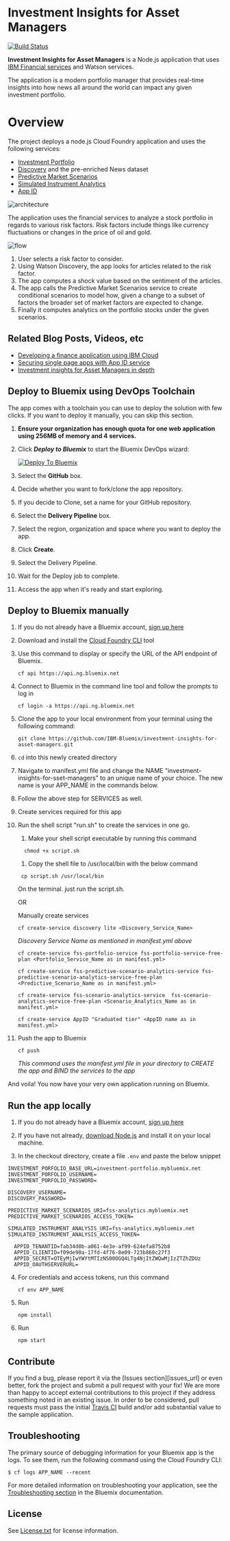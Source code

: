 # Investment Insights for Asset Managers

[![Build Status](https://api.travis-ci.org/IBM-Bluemix/investment-insights-for-asset-managers.svg?branch=master)](https://travis-ci.org/IBM-Bluemix/investment-insights-for-asset-managers)

**Investment Insights for Asset Managers** is a Node.js application that uses [IBM Financial services](https://www.ibm.com/watson/financial-services/) and Watson services.

The application is a modern portfolio manager that provides real-time insights into how news all around the world can impact any given investment portfolio.

# Overview

The project deploys a node.js Cloud Foundry application and uses the following services:
   * [Investment Portfolio](https://console.bluemix.net/catalog/services/fss-portfolio-service)
   * [Discovery](https://console.bluemix.net/catalog/services/discovery) and the pre-enriched News dataset
   * [Predictive Market Scenarios](https://console.bluemix.net/catalog/services/fss-predictive-scenario-analytics-service)
   * [Simulated Instrument Analytics](https://console.bluemix.net/catalog/services/fss-scenario-analytics-service)
   * [App ID](https://console.bluemix.net/catalog/services/app-id)

   ![architecture](./architecture.png)

The application uses the financial services to analyze a stock portfolio in regards to various risk factors. Risk factors include things like currency fluctuations or changes in the price of oil and gold.

   ![flow](./flow.png)

1. User selects a risk factor to consider.
2. Using Watson Discovery, the app looks for articles related to the risk factor.
3. The app computes a shock value based on the sentiment of the articles.
4. The app calls the Predictive Market Scenarios service to create conditional scenarios to model how, given a change to a subset of factors the broader set of market factors are expected to change.
5. Finally it computes analytics on the portfolio stocks under the given scenarios.

## Related Blog Posts, Videos, etc

- [Developing a finance application using IBM Cloud](https://www.ibm.com/blogs/bluemix/2017/08/developing-finance-application-using-ibm-cloud/)
- [Securing single page apps with App ID service](https://www.ibm.com/blogs/bluemix/2017/09/securing-single-page-apps-app-id-service/)
- [Investment insights for Asset Managers in depth](https://www.ibm.com/blogs/bluemix/2017/09/investment-insights-asset-managers-depth/)

## Deploy to Bluemix using DevOps Toolchain

The app comes with a toolchain you can use to deploy the solution with few clicks. If you want to deploy it manually, you can skip this section.

1. **Ensure your organization has enough quota for one web application using 256MB of memory and 4 services.**

2. Click ***Deploy to Bluemix*** to start the Bluemix DevOps wizard:

   [![Deploy To Bluemix](https://console.bluemix.net/devops/graphics/create_toolchain_button.png)](https://console.bluemix.net/devops/setup/deploy/?repository=https://github.com/IBM-Bluemix/investment-insights-for-asset-managers&branch=master)

3. Select the **GitHub** box.

4. Decide whether you want to fork/clone the app repository.

5. If you decide to Clone, set a name for your GitHub repository.

6. Select the **Delivery Pipeline** box.

7. Select the region, organization and space where you want to deploy the app.

8. Click **Create**.

9. Select the Delivery Pipeline.

10. Wait for the Deploy job to complete.

11. Access the app when it's ready and start exploring.

## Deploy to Bluemix manually

1. If you do not already have a Bluemix account, [sign up here][bluemix_signup_url]

2. Download and install the [Cloud Foundry CLI][cloud_foundry_url] tool

3. Use this command to display or specify the URL of the API endpoint of Bluemix.

    ```
    cf api https://api.ng.bluemix.net
    ```
4. Connect to Bluemix in the command line tool and follow the prompts to log in

   ```
   cf login -a https://api.ng.bluemix.net
   ```
5. Clone the app to your local environment from your terminal using the following command:

   ```
   git clone https://github.com/IBM-Bluemix/investment-insights-for-asset-managers.git
   ```

6. `cd` into this newly created directory

7. Navigate to manifest.yml file and change the NAME "investment-insights-for-sset-managers" to an unique name of your choice. The new name is your APP_NAME in the commands below.

8. Follow the above step for SERVICES as well.


1. Create services required for this app

1. Run the shell script "run.sh" to create the services in one go.
   1.  Make your shell script executable by running this command
   ```
     chmod +x script.sh
   ```
   1. Copy the shell file to /usr/local/bin with the below command
   ```
    cp script.sh /usr/local/bin
   ```

   On the terminal. just run the script.sh.

   OR

   Manually create services

   ```
   cf create-service discovery lite <Discovery_Service_Name>
   ```
   _Discovery Service Name as mentioned in manifest.yml above_

   ```
   cf create-service fss-portfolio-service fss-portfolio-service-free-plan <Portfolio_Service_Name as in manifest.yml>
   ```

   ```
   cf create-service fss-predictive-scenario-analytics-service fss-predictive-scenario-analytics-service-free-plan <Predictive_Scenario_Name as in manifest.yml>
   ```
   ```
   cf create-service fss-scenario-analytics-service  fss-scenario-analytics-service-free-plan <Scenario_Analytics_Name as in manifest.yml>
   ```
   ```
   cf create-service AppID "Graduated tier" <AppID name as in manifest.yml>
   ```

3. Push the app to Bluemix

   ```
   cf push
   ```
    _This command uses the manifest.yml file in your directory to CREATE the app and BIND the services to the app_

And voila! You now have your very own application running on Bluemix.

## Run the app locally

1. If you do not already have a Bluemix account, [sign up here][bluemix_signup_url]

2. If you have not already, [download Node.js][download_node_url] and install it on your local machine.

3. In the checkout directory, create a file ```.env``` and paste the below snippet

  ```
  INVESTMENT_PORFOLIO_BASE_URL=investment-portfolio.mybluemix.net
  INVESTMENT_PORFOLIO_USERNAME=
  INVESTMENT_PORFOLIO_PASSWORD=

  DISCOVERY_USERNAME=
  DISCOVERY_PASSWORD=

  PREDICTIVE_MARKET_SCENARIOS_URI=fss-analytics.mybluemix.net
  PREDICTIVE_MARKET_SCENARIOS_ACCESS_TOKEN=

  SIMULATED_INSTRUMENT_ANALYSIS_URI=fss-analytics.mybluemix.net
  SIMULATED_INSTRUMENT_ANALYSIS_ACCESS_TOKEN=

    APPID_TENANTID=fab34d0b-a061-4e3e-af99-624efa8752b8
    APPID_CLIENTID=f09de90a-17fd-4f76-8e09-723b860c27f3
    APPID_SECRET=OTEyMjIwYWYtMTIzNS00OGQ4LTg4NjItZWQwMjIzZTZhZDUz
    APPID_OAUTHSERVERURL=
  ```
4. For credentials and access tokens, run this command

    ```
    cf env APP_NAME
    ```


1. Run

   ```
   npm install
   ```

2. Run

   ```
   npm start
   ```

## Contribute

If you find a bug, please report it via the [Issues section][issues_url] or even better, fork the project and submit a pull request with your fix! We are more than happy to accept external contributions to this project if they address something noted in an existing issue.  In order to be considered, pull requests must pass the initial [Travis CI][travis_url] build and/or add substantial value to the sample application.

## Troubleshooting

The primary source of debugging information for your Bluemix app is the logs. To see them, run the following command using the Cloud Foundry CLI:

   ```
   $ cf logs APP_NAME --recent
   ```

For more detailed information on troubleshooting your application, see the [Troubleshooting section](https://www.ng.bluemix.net/docs/troubleshoot/tr.html) in the Bluemix documentation.

## License

See [License.txt](License.txt) for license information.

[bluemix_signup_url]: https://console.bluemix.net/?cm_mmc=GitHubReadMe
[cloud_foundry_url]: https://github.com/cloudfoundry/cli
[download_node_url]: https://nodejs.org/download/
[travis_url]: https://travis-ci.org/
